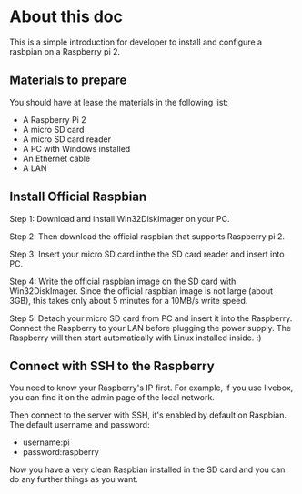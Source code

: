 # About this doc
This is a simple introduction for developer to install and configure
a rasbpian on a Raspberry pi 2.


## Materials to prepare

You should have at lease the materials in the following list:

* A Raspberry Pi 2
* A micro SD card
* A micro SD card reader
* A PC with Windows installed
* An Ethernet cable
* A LAN


## Install Official Raspbian

Step 1: Download and install Win32DiskImager on your PC.

Step 2: Then download the official raspbian that supports Raspberry pi 2.

Step 3: Insert your micro SD card inthe the SD card reader and insert into PC.

Step 4: Write the official raspbian image on the SD card with Win32DiskImager.
Since the official raspbian image is not large (about 3GB), this takes only
about 5 minutes for a 10MB/s write speed.

Step 5: Detach your micro SD card from PC and insert it into the Raspberry.
Connect the Raspberry to your LAN before plugging the power supply.
The Raspberry will then start automatically with Linux installed inside. :)


## Connect with SSH to the Raspberry

You need to know your Raspberry's IP first. For example, if you use livebox,
you can find it on the admin page of the local network.

Then connect to the server with SSH, it's enabled by default on Raspbian.
The default username and password:
 - username:pi
 - password:raspberry

Now you have a very clean Raspbian installed in the SD card and you can do any
further things as you want.
